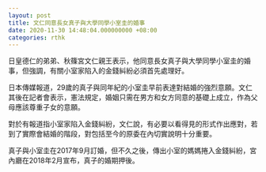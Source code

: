 ```yaml
---
layout: post
title: 文仁同意長女真子與大學同學小室圭的婚事
date: 2020-11-30 14:48:04.000000000 +08:00
categories: rthk
---
```


日皇德仁的弟弟、秋篠宮文仁親王表示，他同意長女真子與大學同學小室圭的婚事，但強調，有關小室家陷入的金錢糾紛必須首先處理好。

日本傳媒報道，29歲的真子與同年紀的小室圭早前表達對結婚的強烈意願。文仁其後在記者會表示，憲法規定，婚姻只需在男方和女方同意的基礎上成立，作為父母應該尊重子女的意願。

對於有報道指小室家陷入金錢糾紛，文仁說，有必要以看得見的形式作出應對，若到了實際會結婚的階段，對包括至今的原委在內切實說明十分重要。

真子與小室圭在2017年9月訂婚，但不久之後，傳出小室的媽媽捲入金錢糾紛，宮內廳在2018年2月宣布，真子的婚期押後。
